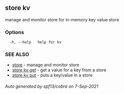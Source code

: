 ## store kv

manage and monitor store for in-memory key value store

### Options

```
  -h, --help   help for kv
```

### SEE ALSO

* [store](store.md)	 - manage and monitor store
* [store kv get](store_kv_get.md)	 - get a value for a key from a store 
* [store kv put](store_kv_put.md)	 - puts a key/value in a store

###### Auto generated by spf13/cobra on 7-Sep-2021
